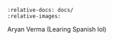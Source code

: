 ```{include} ../AUTHORS.md
:relative-docs: docs/
:relative-images:
```
Aryan Verma (Learing Spanish lol)